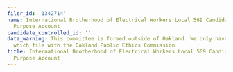```yaml
---
filer_id: '1342714'
name: International Brotherhood of Electrical Workers Local 569 Candidate PAC All
  Purpose Account
candidate_controlled_id: ''
data_warning: This committee is formed outside of Oakland. We only have data on committees
  which file with the Oakland Public Ethics Commission
title: International Brotherhood of Electrical Workers Local 569 Candidate PAC All
  Purpose Account
---
```

